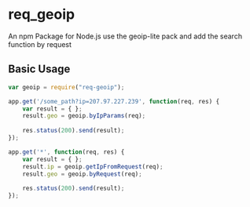 # req_geoip

An npm Package for Node.js use the geoip-lite pack and add the search function by request

## Basic Usage

```javascript
var geoip = require("req-geoip");

app.get('/some_path?ip=207.97.227.239', function(req, res) {
    var result = { };
    result.geo = geoip.byIpParams(req);
 
    res.status(200).send(result);
});

app.get('*', function(req, res) {
    var result = { };
    result.ip = geoip.getIpFromRequest(req);
    result.geo = geoip.byRequest(req);
 
    res.status(200).send(result);
});

```
